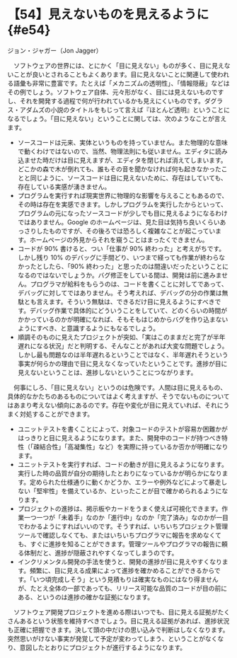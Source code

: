 # 【54】見えないものを見えるように{#e54}

<div class="author">ジョン・ジャガー（Jon Jagger）</div>

　ソフトウェアの世界には、とにかく「目に見えない」ものが多く、目に見えないことが良いとされることもよくあります。目に見えないことに関連して使われる語彙も非常に豊富です。たとえば「メカニズムの透明性」、「情報隠蔽」などはその例でしょう。ソフトウェア自体、元々形がなく、目には見えないものですし、それを開発する過程で何が行われているかも見えにくいものです。ダグラス・アダムズの小説のタイトルをもじって言えば『ほとんど透明』ということになるでしょう。「目に見えない」ということに関しては、次のようなことが言えます。

* ソースコードは元来、実体というものを持っていません。また物理的な意味で動くわけではないので、当然、物理法則にも従いません。エディタに読み込ませた時だけは目に見えますが、エディタを閉じれば消えてしまいます。どこかの森で木が倒れても、誰もその音を聞かなければ何も起きなかったことと同じように、ソースコードは目に見えないために、存在はしていても、存在している実感が湧きません。
* プログラムを実行すれば現実世界に物理的な影響を与えることもあるので、その時は存在を実感できます。しかしプログラムを実行したからといって、プログラムの元になったソースコードが少しでも目に見えるようになるわけではありません。Google のホームページは、見た目は気持ち良いくらいあっさりしたものですが、その後ろでは恐ろしく複雑なことが起こっています。ホームページの外見からそれを窺うことはまったくできません。
* コードが 90% 書けると、つい「仕事が 90% 終わった」と考えがちです。しかし残り 10% のデバッグに手間どり、いつまで経っても作業が終わらなかったとしたら、「90% 終わった」と思ったのは間違いだったということになるのではないでしょうか。バグ修正をしている間は、開発は前に進みません。プログラマが給料をもらうのは、コードを書くことに対してであって、デバッグに対してではありません。そう考えれば、デバッグの分の作業は無駄とも言えます。そういう無駄は、できるだけ目に見えるようにすべきです。デバッグ作業で具体的にどういうことをしていて、どのくらいの時間がかかっているのかが明確になれば、そもそもはじめからバグを作り込まないようにすべき、と意識するようにもなるでしょう。
* 順調そのものに見えたプロジェクトが突如、「実はこのままだと完了が半年遅れになる状況」だと判明する、そんなことがあれば大変な問題でしょう。しかし最も問題なのは半年遅れるということではなく、半年遅れそうという事実が何らかの理由で目に見えなくなっていたということです。進捗が目に見えないということは、進捗しないということにつながります。

　何事にしろ、「目に見えない」というのは危険です。人間は目に見えるもの、具体的なかたちのあるものについてはよく考えますが、そうでないものについてはあまり考えない傾向にあるのです。存在や変化が目に見えていれば、それにうまく対処することができます。

* ユニットテストを書くことによって、対象コードのテストが容易か困難かがはっきりと目に見えるようになります。また、開発中のコードが持つべき特性（「疎結合性」「高凝集性」など）を実際に持っているか否かが明確になります。
* ユニットテストを実行すれば、コードの動きが目に見えるようになります。実行した時の品質が自分の期待したとおりになっているかが明らかになります。定められた仕様通りに動くかどうか、エラーや例外などによって暴走しない「堅牢性」を備えているか、といったことが目で確かめられるようになります。
* プロジェクトの進捗は、掲示板やカードをうまく使えば可視化できます。作業一つ一つが「未着手」なのか「進行中」なのか「完了済み」なのかが一目でわかるようにすればいいのです。そうすれば、いちいちプロジェクト管理ツールで確認しなくても、またはいちいちプログラマに報告を求めなくても、すぐに進捗を知ることができます。管理ツールやプログラマの報告に頼る体制だと、進捗が隠蔽されやすくなってしまうのです。
* インクリメンタル開発の手法を使うと、開発の進捗が目に見えやすくなります。頻繁に、目に見える成果によって進捗を確かめることができるからです。「いつ頃完成しそう」という見積もりは確実なものにはなり得ませんが、たとえ全体の一部であっても、リリース可能な品質のコードが目の前にある、というのは進捗の確かな証拠になります。

　ソフトウェア開発プロジェクトを進める際はいつでも、目に見える証拠がたくさんあるという状態を維持すべきでしょう。目に見える証拠があれば、進捗状況も正確に把握できます。決して頭の中だけの思い込みで判断はしなくなります。突然思いがけない事実が発覚して予定が変わってしまう、ということがなくなり、意図したとおりにプロジェクトが進行するようになります。
